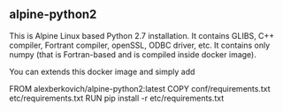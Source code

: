 ## alpine-python2


This is Alpine Linux based Python 2.7 installation.
It contains GLIBS, C++ compiler, Fortrant compiler, openSSL, ODBC driver, etc.
It contains only numpy (that is Fortran-based and is compiled inside docker image).

You can extends this docker image and simply add

FROM alexberkovich/alpine-python2:latest
COPY conf/requirements.txt etc/requirements.txt
RUN pip install -r  etc/requirements.txt





